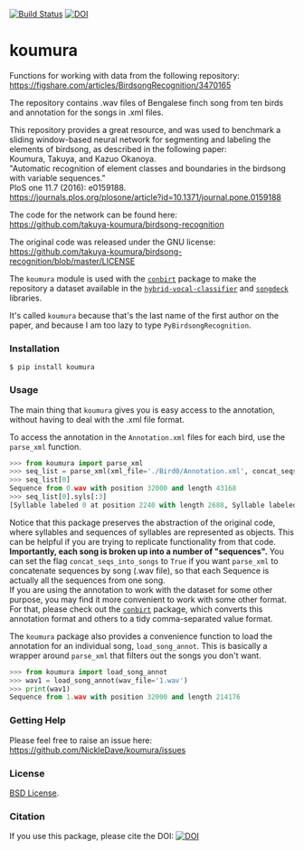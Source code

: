 [![Build Status](https://travis-ci.com/NickleDave/koumura.svg?branch=master)](https://travis-ci.com/NickleDave/koumura)
[![DOI](https://zenodo.org/badge/159952839.svg)](https://zenodo.org/badge/latestdoi/159952839)

# koumura
Functions for working with data from the following repository:
<https://figshare.com/articles/BirdsongRecognition/3470165>  

The repository contains .wav files of Bengalese finch song from ten birds
and annotation for the songs in .xml files.

This repository provides a great resource, and was used to benchmark
a sliding window-based neural network for segmenting and labeling
the elements of birdsong, as described in the following paper:  
Koumura, Takuya, and Kazuo Okanoya.  
"Automatic recognition of element classes and boundaries in the birdsong
with variable sequences."  
PloS one 11.7 (2016): e0159188.  
<https://journals.plos.org/plosone/article?id=10.1371/journal.pone.0159188>  

The code for the network can be found here:  
<https://github.com/takuya-koumura/birdsong-recognition>

The original code was released under the GNU license:  
<https://github.com/takuya-koumura/birdsong-recognition/blob/master/LICENSE>

The `koumura` module is used with the [`conbirt`](https://github.com/NickleDave/conbirt)
 package to make the repository a dataset available in the
[`hybrid-vocal-classifier`](https://hybrid-vocal-classifier.readthedocs.io/en/latest/)
and [`songdeck`](https://github.com/NickleDave/songdeck) libraries.

It's called `koumura` because that's the last name of the first author
on the paper, and because I am too lazy to type `PyBirdsongRecognition`.

### Installation
`$ pip install koumura`

### Usage

The main thing that `koumura` gives you is easy access to the
annotation, without having to deal with the .xml file format.

To access the annotation in the `Annotation.xml` files for each bird,
use the `parse_xml` function.
```Python
>>> from koumura import parse_xml
>>> seq_list = parse_xml(xml_file='./Bird0/Annotation.xml', concat_seqs_into_songs=False)
>>> seq_list[0]
Sequence from 0.wav with position 32000 and length 43168
>>> seq_list[0].syls[:3]
[Syllable labeled 0 at position 2240 with length 2688, Syllable labeled 0 at position 8256 with length 2784, Syllable labeled 0 at position 14944 with length 2816]  
```

Notice that this package preserves the abstraction of the original code,
where syllables and sequences of syllables are represented as objects.
This can be helpful if you are trying to replicate functionality from
that code.  
**Importantly, each song is broken up into a number of "sequences".**
You can set the flag `concat_seqs_into_songs` to `True` if you want
`parse_xml` to concatenate sequences by song (.wav file), so that each
Sequence is actually all the sequences from one song.  
If you are using the annotation to work with the dataset for
some other purpose, you may find it more convenient to work with some
other format. For that, please check out the
[`conbirt`](https://github.com/NickleDave/conbirt)
package, which converts this annotation format and others to a
tidy comma-separated value format.

The `koumura` package also provides a convenience function to load the annotation
for an individual song, `load_song_annot`. This is basically a wrapper
around `parse_xml` that filters out the songs you don't want.
```Python
>>> from koumura import load_song_annot
>>> wav1 = load_song_annot(wav_file='1.wav')
>>> print(wav1)                                                                                                  
Sequence from 1.wav with position 32000 and length 214176  
```

### Getting Help
Please feel free to raise an issue here:  
https://github.com/NickleDave/koumura/issues

### License
[BSD License](./LICENSE).

### Citation
If you use this package, please cite the DOI:
[![DOI](https://zenodo.org/badge/159952839.svg)](https://zenodo.org/badge/latestdoi/159952839)
